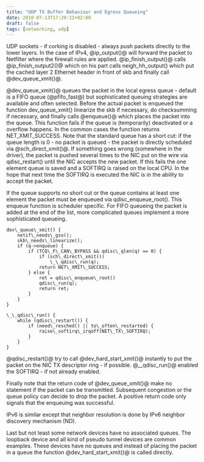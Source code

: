 ```yaml
---
title: "UDP TX Buffer Behaviour and Egress Queueing"
date: 2010-07-13T17:29:12+02:00
draft: false
tags: [networking, udp]
---
```


UDP sockets - if corking is disabled - always push packets directly to the
lower layers. In the case of IPv4, @ip\_output()@ will forward the packet to
Netfilter where the firewall rules are applied. @ip\_finish\_output()@ calls
@ip\_finish\_output2()@ which on his part calls neigh\_hh\_output() which put the
cached layer 2 Ethernet header in front of skb and finally call
@dev\_queue\_xmit()@.


@dev\_queue\_xmit()@ queues the packet in the local egress queue - default
is a FIFO queue (@pfifo\_fast@) but sophisticated queuing strategies are available and often selected.
Before the actual packet is enqueued the function dev\_queue\_xmit()
linearize the skb if necessary, do checksumming if necessary, and
finally calls @enqueue()@ which places the packet into the queue. This
function fails if the queue is (temporarily) deactivated or a overflow
happens. In the common cases the function returns NET\_XMIT\_SUCCESS. Note
that the standard queue has a short cut: if the queue length is 0 - no
packet is queued - the packet is directly scheduled via @sch\_direct\_xmit()@.
If something goes wrong (somewhere in the driver), the packet is
pushed several times to the NIC put on the wire via qdisc\_restart() until the
NIC accepts the new packet. If this fails the one element queue is saved
and a SOFTIRQ is raised on the local CPU. In the hope that next time the
SOFTIRQ is executed the NIC is in the ability to accept the packet.


If the queue supports no short cut or the queue contains at least one
element the packet must be enqueued via qdisc\_enqueue\_root(). This enqueue
function is scheduler specific. For FIFO queueing the packet is added at
the end of the list, more complicated queues implement a more sophisticated queueing.



```
dev\_queue\_xmit() {
    netif\_needs\_gso();
    skb\_needs\_linearize();
    if (q->enqueue) {
        if (TCQ\_F\_CAN\_BYPASS && qdisc\_qlen(q) == 0) {
            if (sch\_direct\_xmit())
                \_\_qdisc\_run(q);
            return NET\_XMIT\_SUCCESS;
        } else {
            ret = qdisc\_enqueue\_root()
            qdisc\_run(q);
            return ret;
        }
    }
}

```


```
\_\_qdisc\_run() {
    while (qdisc\_restart()) {
        if (need\_resched() || to\_often\_restarted) {
            raise\_softirq\_irqoff(NET\_TX\_SOFTIRQ);
        }
    }
}

```

@qdisc\_restart()@ try to call @dev\_hard\_start\_xmit()@ instantly to put the
packet on the NIC TX descriptor ring - if possible. @\_\_qdisc\_run()@ enabled
the SOFTIRQ - if not already enabled.


Finally note that the return code of @dev\_queue\_xmit()@ make no statement if
the packet can be transmitted. Subsequent congestion or the queue policy can
decide to drop the packet. A positive return code only signals that the
enqueuing was successful.


IPv6 is similar except that neighbor resolution is done by IPv6 neighbor
discovery mechanism (ND).


Last but not least some network devices have no associated queues. The
loopback device and all kind of pseudo tunnel devices are common examples.
These devices have no queues and instead of placing the packet in a queue the
function @dev\_hard\_start\_xmit()@ is called directly.


